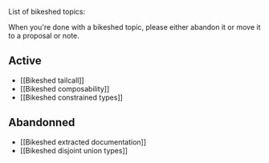 List of bikeshed topics:

When you're done with a bikeshed topic, please either abandon it or move it to a proposal or note.

## Active

* [[Bikeshed tailcall]]
* [[Bikeshed composability]]
* [[Bikeshed constrained types]]

## Abandonned

* [[Bikeshed extracted documentation]]
* [[Bikeshed disjoint union types]]
